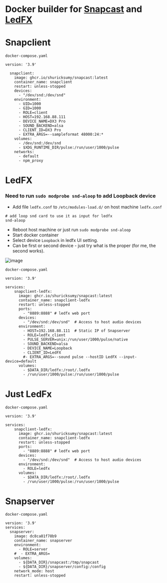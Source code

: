# Docker builder for [Snapcast](https://github.com/badaix/snapcast) and [LedFX](https://github.com/LedFx/LedFx)

# Snapclient

```docker-compose.yaml```
```
version: '3.9'

  snapclient:
    image: ghcr.io/shuricksumy/snapcast:latest
    container_name: snapclient
    restart: unless-stopped
    devices:
      - "/dev/snd:/dev/snd"
    environment:
      - UID=1000
      - GID=1000
      - ROLE=client
      - HOST=192.168.88.111
      - DEVICE_NAME=DX3 Pro
      - SOUND_BACKEND=alsa
      - CLIENT_ID=DX3 Pro
      - EXTRA_ARGS=--sampleformat 48000:24:*
    volumes:
      - /dev/snd:/dev/snd
      - $XDG_RUNTIME_DIR/pulse:/run/user/1000/pulse
    networks:
      - default
      - npm_proxy
```

# LedFX
### Need to run ```sudo modprobe snd-aloop``` to add Loopback device

- Add file ```ledfx.conf``` to ```/etc/modules-load.d/``` on host machine
```ledfx.conf```
```
# add loop snd card to use it as input for ledfx
snd-aloop
```
- Reboot host machine or just run ```sudo modprobe snd-aloop```
- Start docker container
- Select device ```Loopback``` in ledfx UI setting. 
- Can be first or second device - just try what is the proper (for me, the second works).
  
![image](https://github.com/user-attachments/assets/23bc92e0-c878-4807-9fa6-0597fbae3fe6)


```docker-compose.yaml```
```
version: '3.9'

services:
    snapclient-ledfx:
      image: ghcr.io/shuricksumy/snapcast:latest
      container_name: snapclient-ledfx
      restart: unless-stopped
      ports:
        - "8889:8888" # ledfx web port
      devices:
        - "/dev/snd:/dev/snd"  # Access to host audio devices
      environment:
        - HOST=192.168.88.111  # Static IP of Snapserver
        - ROLE=ledfx_client
        - PULSE_SERVER=unix:/run/user/1000/pulse/native
        - SOUND_BACKEND=alsa
        - DEVICE_NAME=Loopback
        - CLIENT_ID=LedFX
        #- EXTRA_ARGS=--sound pulse --hostID LedFX --input-device=default
      volumes:
        - $DATA_DIR/ledfx:/root/.ledfx
        - /run/user/1000/pulse:/run/user/1000/pulse
```
# Just LedFx

```docker-compose.yaml```
```
version: '3.9'

services:
    snapclient-ledfx:
      image: ghcr.io/shuricksumy/snapcast:latest
      container_name: snapclient-ledfx
      restart: unless-stopped
      ports:
        - "8889:8888" # ledfx web port
      devices:
        - "/dev/snd:/dev/snd"  # Access to host audio devices
      environment:
        - ROLE=ledfx
      volumes:
        - $DATA_DIR/ledfx:/root/.ledfx
        - /run/user/1000/pulse:/run/user/1000/pulse
```

# Snapserver

```docker-compose.yaml```
```
version: '3.9'
services:
  snapserver:
    image: dc8ca81f78b9
    container_name: snapserver
    environment:
      - ROLE=server
    #  - EXTRA_ARGS=
    volumes:
      - ${DATA_DIR}/snapcast:/tmp/snapcast
      - ${DATA_DIR}/snapserver/config:/config
    network_mode: host
    restart: unless-stopped
```
